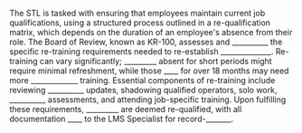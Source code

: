 The STL is tasked with ensuring that employees maintain current job qualifications, using a structured process outlined in a re-qualification matrix, which depends on the duration of an employee's absence from their role. The Board of Review, known as KR-100, assesses and __________ the specific re-training requirements needed to re-establish ______________. Re-training can vary significantly; _________ absent for short periods might require minimal refreshment, while those ____ for over 18 months may need more _____________ training. Essential components of re-training include reviewing __________ updates, shadowing qualified operators, solo work, __________ assessments, and attending job-specific training. Upon fulfilling these requirements, _________ are deemed re-qualified, with all documentation ____ to the LMS Specialist for record-_______.